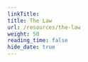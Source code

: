 ```yaml
---
linkTitle: 
title: The Law
url: /resources/the-law
weight: 50
reading_time: false
hide_date: true
---
```


